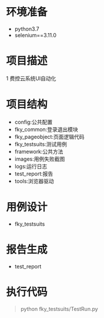 # 环境准备

- python3.7
- selenium==3.11.0

# 项目描述

1 费控云系统UI自动化

# 项目结构
- config:公共配置
- fky_common:登录退出模块
- fky_pageobject:页面逻辑代码
- fky_testsuits:测试用例
- framework:公共方法
- images:用例失败截图
- logs:运行日志
- test_report:报告
- tools:浏览器驱动

# 用例设计
- fky_testsuits

# 报告生成

- test_report

# 执行代码

> python fky_testsuits/TestRun.py